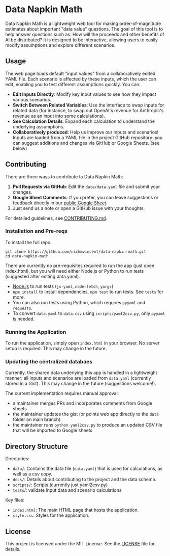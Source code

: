 # Data Napkin Math

Data Napkin Math is a lightweight web tool for making order-of-magnitude estimates about important "data value" questions. The goal of this tool is to help answer questions such as: How will the proceeds and other benefits of AI be distributed? It is designed to be interactive, allowing users to easily modify assumptions and explore different scenarios.

## Usage
The web page loads default "input values" from a collaboratively edited YAML file. Each scenario is affected by these inputs, which the user can edit, enabling you to test different assumptions quickly. You can:

- **Edit Inputs Directly**: Modify key input values to see how they impact various scenarios.
- **Switch Between Related Variables**: Use the interface to swap inputs for related data (for instance, to swap out OpenAI's revenue for Anthropic's revenue as an input into some calculations).
- **See Calculation Details**: Expand each calculation to understand the underlying assumptions.
- **Collaboratively produced**: Help us improve our inputs and scenarios! Inputs are loaded from a YAML file in the project GitHub repository: you can suggest additions and changes via GitHub or Google Sheets. (see below)

## Contributing
There are three ways to contribute to Data Napkin Math:

1. **Pull Requests via GitHub**: Edit the `data/data.yaml` file and submit your changes.
2. **Google Sheet Comments**: If you prefer, you can leave suggestions or feedback directly in our [public Google Sheet](#).
3. Just send us a note or open a GitHub issue with your thoughts.

For detailed guidelines, see [CONTRIBUTING.md](./docs/CONTRIBUTING.md).


### Installation and Pre-reqs

To install the full repo:

```
git clone https://github.com/nickmvincent/data-napkin-math.git
cd data-napkin-math
```

There are currently no pre-requisites required to run the app (just open index.html),
but you will need either Node.js or Python to run tests (suggested after editing data.yaml).

- [Node.js](https://nodejs.org/) to run tests (`js-yaml`, `node-fetch`, `yargs`)
- `npm install` to install dependencies, `npm test` to run tests. See `tests` for more.
- You can also run tests using Python, which requires `pyyaml` and `requests`.
- To convert `data.yaml` to `data.csv` using `scripts/yaml2csv.py`, only `pyyaml` is needed.


### Running the Application
To run the application, simply open `index.html` in your browser. No server setup is required. This may change in the future.

### Updating the centralized databaes

Currently, the shared data underlying this app is handled in a lightweight manner: all inputs
and scenarios are loaded from `data.yaml` (currently stored in a Gist). This may change in the future
(suggestions welcome!).

The current implementation requires manual approval:

- a maintainer merges PRs and incorporates comments from Google sheets
- the maintainer updates the gist (or points web app directly to the `data` folder on main branch)
- the maintainer runs `python yaml2csv.py` to produce an updated CSV file that will be imported to Google sheets

## Directory Structure

Directories:
- `data/`: Contains the data file (`data.yaml`) that is used for calculations, as well as a csv copy.
- `docs/`: Details about contributing to the project and the data schema.
- `scripts/`: Scripts (currently just yaml2csv.py)
- `tests`/: validate input data and scenario calculations

Key files:
- `index.html`: The main HTML page that hosts the application.
- `style.css`: Styles for the application.



## License
This project is licensed under the MIT License. See the [LICENSE](./LICENSE) file for details.

